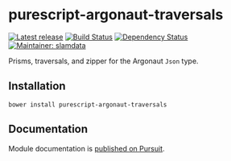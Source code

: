 # purescript-argonaut-traversals

[![Latest release](http://img.shields.io/bower/v/purescript-argonaut-traversals.svg)](https://github.com/slamdata/purescript-argonaut-traversals/releases)
[![Build Status](https://travis-ci.org/purescript-contrib/purescript-argonaut-traversals.svg?branch=master)](https://travis-ci.org/purescript-contrib/purescript-argonaut-traversals)
[![Dependency Status](https://www.versioneye.com/user/projects/563a94661d47d40020000914/badge.svg?style=flat)](https://www.versioneye.com/user/projects/563a94661d47d40020000914)
[![Maintainer: slamdata](https://img.shields.io/badge/maintainer-slamdata-lightgrey.svg)](http://github.com/slamdata)

Prisms, traversals, and zipper for the Argonaut `Json` type.

## Installation

```
bower install purescript-argonaut-traversals
```

## Documentation

Module documentation is [published on Pursuit](http://pursuit.purescript.org/packages/purescript-argonaut-traversals).
